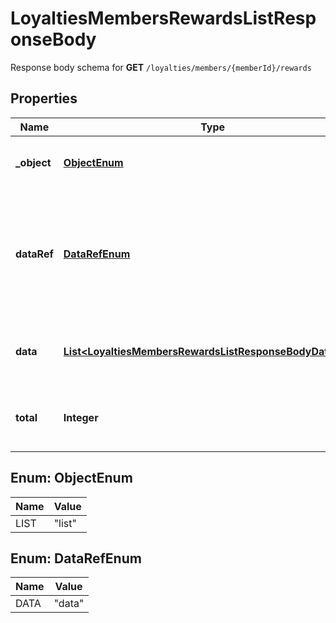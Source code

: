 

# LoyaltiesMembersRewardsListResponseBody

Response body schema for **GET** `/loyalties/members/{memberId}/rewards`

## Properties

| Name | Type | Description | Notes |
|------------ | ------------- | ------------- | -------------|
|**_object** | [**ObjectEnum**](#ObjectEnum) | The type of object represented by JSON. |  |
|**dataRef** | [**DataRefEnum**](#DataRefEnum) | Identifies the name of the attribute that contains the array of loyalty reward objects. |  |
|**data** | [**List&lt;LoyaltiesMembersRewardsListResponseBodyDataItem&gt;**](LoyaltiesMembersRewardsListResponseBodyDataItem.md) | Contains array of loyalty reward objects. |  |
|**total** | **Integer** | Total number of loyalty reward objects. |  |



## Enum: ObjectEnum

| Name | Value |
|---- | -----|
| LIST | &quot;list&quot; |



## Enum: DataRefEnum

| Name | Value |
|---- | -----|
| DATA | &quot;data&quot; |



